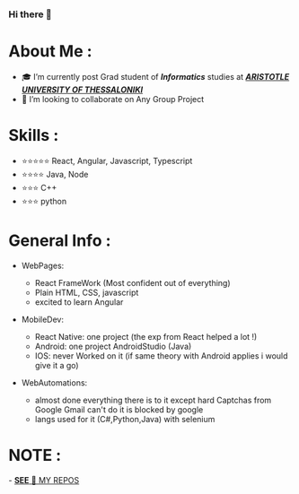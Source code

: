 ### Hi there 👋

<h1>About Me :</h1>

- 🎓 I’m currently post Grad student of <b><i>Informatics</i></b> studies  at  <a href="https://www.csd.auth.gr/en/" > <b><i>  ARISTOTLE UNIVERSITY OF THESSALONIKI </i></b> </a> 
- 👯 I’m looking to collaborate on Any Group Project


<h1>Skills :</h1>

- ⭐⭐⭐⭐⭐ React, Angular, Javascript, Typescript
- ⭐⭐⭐⭐   Java, Node
- ⭐⭐⭐     C++
- ⭐⭐⭐      python

<h1>General Info :</h1>

- WebPages:
	- React FrameWork (Most confident out of everything)
	- Plain HTML, CSS, javascript
	- excited to learn Angular

- MobileDev:
	- React Native:
		one project (the exp from React helped a lot !)
	- Android:
		one project AndroidStudio (Java)
	- IOS:
		never Worked on it (if same theory with Android applies i would give it a go)

- WebAutomations:
	- almost done everything there is to it 
	except hard Captchas from Google
	Gmail can't do it is blocked by google 
	- langs used for it (C#,Python,Java) with selenium
  


<h1>NOTE :</h1>
- <a href="https://github.com/jimtrama?tab=repositories"> <b>SEE</b> 👀 MY REPOS </a>


            



